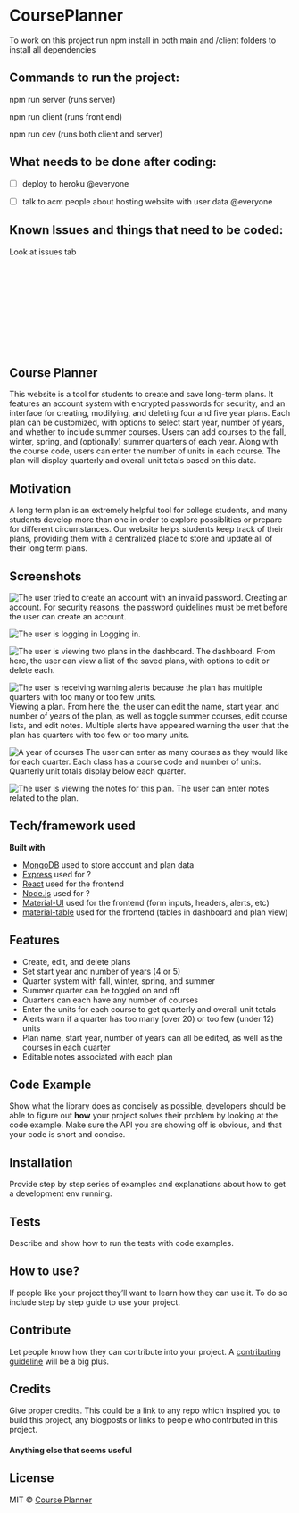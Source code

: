 # CoursePlanner

To work on this project run npm install in both main and /client folders to install all dependencies

## Commands to run the project:

npm run server (runs server)

npm run client (runs front end)

npm run dev (runs both client and server)

## What needs to be done after coding:

- [ ] deploy to heroku @everyone

- [ ] talk to acm people about hosting website with user data @everyone

## Known Issues and things that need to be coded:
Look at issues tab

<br>
<br>
<br>
<br>
<br>
<br>
<br>
<br>
<br>


## Course Planner
This website is a tool for students to create and save long-term plans. It features an account system with encrypted passwords for security, and an interface for creating, modifying, and deleting four and five year plans. Each plan can be customized, with options to select start year, number of years, and whether to include summer courses. Users can add courses to the fall, winter, spring, and (optionally) summer quarters of each year. Along with the course code, users can enter the number of units in each course. The plan will display quarterly and overall unit totals based on this data.

## Motivation
A long term plan is an extremely helpful tool for college students, and many students develop more than one in order to explore possiblities or prepare for different circumstances. Our website helps students keep track of their plans, providing them with a centralized place to store and update all of their long term plans.

## Screenshots
![The user tried to create an account with an invalid password.](images/create_account_screenshot.png "Creating an account")
Creating an account. For security reasons, the password guidelines must be met before the user can create an account.

![The user is logging in](images/login_screenshot.png "Logging in")
Logging in.

![The user is viewing two plans in the dashboard.](images/dashboard_screenshot.png "Dashboard")
The dashboard. From here, the user can view a list of the saved plans, with options to edit or delete each.

![The user is receiving warning alerts because the plan has multiple quarters with too many or too few units.](images/edit_plan_screenshot.png "Editing a plan")
Viewing a plan. From here the, the user can edit the name, start year, and number of years of the plan, as well as toggle summer courses, edit course lists, and edit notes. Multiple alerts have appeared warning the user that the plan has quarters with too few or too many units.

![A year of courses](images/edit_plan_screenshot_year.png "Editing course lists")
The user can enter as many courses as they would like for each quarter. Each class has a course code and number of units. Quarterly unit totals display below each quarter.

![The user is viewing the notes for this plan.](images/edit_plan_screenshot_notes.png "Notes")
The user can enter notes related to the plan.

## Tech/framework used

**Built with**
- [MongoDB](https://www.mongodb.com/) used to store account and plan data
- [Express](https://expressjs.com/) used for ?
- [React](https://reactjs.org/) used for the frontend
- [Node.js](https://nodejs.org/en/) used for ?
- [Material-UI](https://material-ui.com/) used for the frontend (form inputs, headers, alerts, etc)
- [material-table](https://material-table.com/#/) used for the frontend (tables in dashboard and plan view)

## Features
- Create, edit, and delete plans
- Set start year and number of years (4 or 5)
- Quarter system with fall, winter, spring, and summer
- Summer quarter can be toggled on and off
- Quarters can each have any number of courses
- Enter the units for each course to get quarterly and overall unit totals
- Alerts warn if a quarter has too many (over 20) or too few (under 12) units
- Plan name, start year, number of years can all be edited, as well as the courses in each quarter
- Editable notes associated with each plan

## Code Example
Show what the library does as concisely as possible, developers should be able to figure out **how** your project solves their problem by looking at the code example. Make sure the API you are showing off is obvious, and that your code is short and concise.

## Installation
Provide step by step series of examples and explanations about how to get a development env running.

## Tests
Describe and show how to run the tests with code examples.

## How to use?
If people like your project they’ll want to learn how they can use it. To do so include step by step guide to use your project.

## Contribute

Let people know how they can contribute into your project. A [contributing guideline](https://github.com/zulip/zulip-electron/blob/master/CONTRIBUTING.md) will be a big plus.

## Credits
Give proper credits. This could be a link to any repo which inspired you to build this project, any blogposts or links to people who contrbuted in this project. 

#### Anything else that seems useful

## License

MIT © [Course Planner](github.com/Course-Planner-UCSD)
